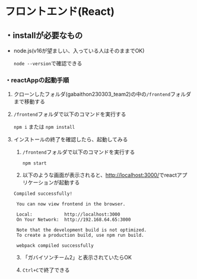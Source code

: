 # フロントエンド(React)

## ・installが必要なもの

- node.js(v16が望ましい、入っている人はそのままでOK)

    ```node --version```で確認できる

### ・reactAppの起動手順

1. クローンしたフォルダ(gabaithon230303_team2)の中の```/frontend```フォルダまで移動する
2. ```/frontend```フォルダで以下のコマンドを実行する

    `npm i` または `npm install`

3. インストールの終了を確認したら、起動してみる

   1. ```/frontend```フォルダで以下のコマンドを実行する

        `npm start`

   2. 以下のような画面が表示されると、[http://localhost:3000/](http://localhost:3000/)でreactアプリケーションが起動する

   ```
   Compiled successfully!

    You can now view frontend in the browser.

    Local:            http://localhost:3000
    On Your Network:  http://192.168.64.65:3000

    Note that the development build is not optimized.
    To create a production build, use npm run build.

    webpack compiled successfully
   ```

   3. 「ガバイソンチーム2」と表示されていたらOK

   4. `Ctrl+C`で終了できる



